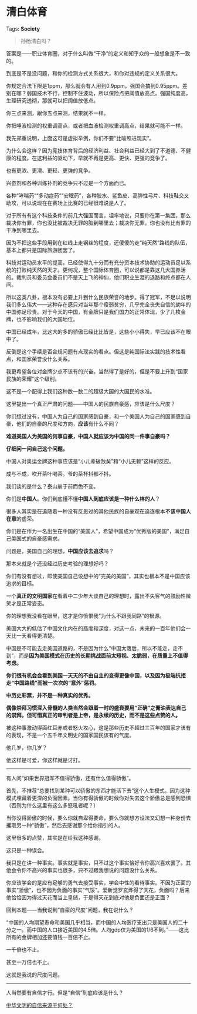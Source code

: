 # 清白体育

Tags: **Society**

> 孙杨清白吗？



答案是——职业体育圈，对于什么叫做“干净”的定义和知乎众的一般想象是不一致的。

到底是不是没问题，和你的检测方式关系很大，和你对违规的定义关系很大。

你规定合法下限是1ppm，那么就会有人用到0.9ppm，强国会搞到0.95ppm。差别在哪？弱国技术不行，控制不住波动，所以保险点把阈值放高点。强国纯度高，生理研究透彻，那就可以把阈值放低点。

你三点来测，跟你五点来测，结果就不一样。

你把唾液检测的权重调高点，或者把血液检测权重调高点，结果就可能不一样。

我先郑重说明，上面这可是虚拟举例，你们不要“比喻照进现实”。

为什么会这样？因为竞技体育背后的经济利益、社会利益已经大到了不道德、不健康的程度。在这利益的驱动下，早就不再是更高、更快、更强的竞争了。

也有更浓、更滑、更轻、更弹的竞争。

兴奋剂和各种训练补剂的竞争只不过是一个方面而已。

各种“哮喘药”“多动症药”“安眠药”，各种胶水、鲨鱼皮、高弹性弓片、科技鞋交叉助攻，可以说现在在赛场上比赛的已经很难说是人了。

对于所有有这个科技条件的前几大强国而言，坦率地说，只要你在第一集团，那么裁决你有罪，你也没比被裁决无罪的脏到哪里去；裁决你无罪，你也没有比有罪的干净到哪里去。

因为不把这些手段用到在红线上走钢丝的程度，还傻傻的走“纯天然”路线的队伍，基本上都只是国际旅游团罢了。

科技对运动员水平的提高，已经使得九十分而有充分资本技术协助的运动员足以系统的打败纯天然的天才。更何况，整个国际体育圈，可以说都是靠这几大国养活的。裁判员和委员会委员们不是天上飞的神仙，他们职业生涯的退路和终点都在人间。

所以这类八卦，根本没有必要上升到什么民族荣誉的地步。得了冠军，不足以说明我们多么伟大——这种存在感只对当年那个瘦弱贫穷，几乎完全丧失自信的幼年的中国弥足珍贵。对于今天的中国，有金牌只是我们国力的正常体现，少了几枚金牌，也不影响我们的大国地位。

中国已经成年，比这大的多的骄傲已经比比皆是，这些小小得失，早已应该不在眼中了。

反倒是这个手续是否合规问题有点现实的看点。但这是纯国际法实践的技术性看点，和国家荣誉没什么关系。

我更希望各位对金牌少点不该有的兴奋。当然得了是好的，但是不要上升到“国家民族的荣耀”这个级别。

这不是一个配得上我们这种数一数二的超级大国的大国民的水准。

这里提出一个真正严肃的问题——中国人的民族自豪感，应该是什么尺度？

你们想过没有，中国人为自己的国家感到自豪，和一个美国人为自己的国家感到自豪，他们的自豪的尺度和方向，**应该**有什么不同？

**难道美国人为美国的何事自豪，中国人就应该为中国的同一件事自豪吗？**

**仔细问一问自己这个问题。**

中国人对奥运金牌这种事应该是“小儿辈破敌矣”和“小儿无赖”这样的反应。

成与不成，吹开茶叶喝茶。爷的茶杯抖都不抖。

我们谈的是什么？泰山崩于前而色不变。

你们是**中国人**。你们到底懂不懂**中国人到底应该是一种什么样的人**？

很多人其实是在追随着一种没有反思过的其他民族的自豪观在追逐根本**不该中国人在意**的虚荣。

你们是在作为一名出生在中国的“美国人”，希望中国成为“优秀版的美国”，满足自己美国式的自豪感需求。

问题是，美国自己的理想，**中国应该去追求**吗？

那本来就是个还没经过历史考验的理想好吗？

你们有没有想过，即使美国自己设想中的“完美的美国”，其实也根本不是中国应该追求的目标。

一个**真正的文明国家**在看着中二少年大谈自己的理想时，露出不失客气的鼓励性微笑才是正常姿态。

你的理想我没看在眼里，这才是你愤恨我“为什么不跟我同路”的根源。

美国大大的低估了中国文化内在的高度和深度，对这一点，未来的一百年他们会一天比一天看得更清楚。

中国是不可能去走美国道路的，不是因为什么“中国太落后，所以不能走，走不到”，而是**因为美国模式在历史的长期挑战面前太短视、太脆弱，在质量上不值得考虑。**

**你们很有机会会看到美国一天天的不由自主的变得更像中国，以及因为极端抗拒走“中国路线”而被一次次的“意外”惩罚。**

**中历史彩票，并不是一种真实的优秀。**

**偶像崇拜习惯深入骨髓的人类当然会跟着一时的盛衰要用“正确”之膏油表达自己的崇拜。但可惜真正的审判者是上帝，是永续的历史，而不是这些点赞的人。**

被这种事激动得面红耳赤或者怒火攻心，这是那些历史不超过三百年的国家才该有的表现，不是一个五千年文明史的国家国民该有的气度。

他几岁，你几岁？

他这样是可爱，你这样就是讨打。



---

有人问“如果世界冠军不值得骄傲，还有什么值得骄傲”。

首先，不推荐“总要找到某种可以骄傲的东西才能活下去”这个人生模式。因为这种模式埋藏着更深的负面因素。当你有得骄傲的时候你对失去这个骄傲总是感到恐惧（否则为什么这里有这么多怒吼者呢？）

当你没得骄傲的时候，要么你就自卑得要命，要么你就想方设法又幻想一种身份去攫取另一种“骄傲”，然后去感谢那个给你指引的人。

这里很多的点赞，其实是在给我这种感谢。

这只是一种误会。

我只是在讲一种事实。事实就是事实，只不过这个事实恰好令你高兴喜欢罢了。其他会令你不高兴的事实也很多，只不过跟我想说的问题没什么关系。

你应该学会的是应有足够的勇气去接受事实，学会中性的看待事实。不因为正面的事实“骄傲”，也不因为负面的事实“气馁”。爱新觉罗玄烨得了天花，负面吗？后来他恰恰因为得过天花而当上皇储，于是得天花到底对他是负面还是正面？

回到本题——当我说到“自豪的尺度”问题，我在说什么？

“中国的人均期望寿命和美国几乎相当，而中国的人均医疗支出只是美国人的二十分之一。而中国的人口接近美国的4.5倍。人均gdp仅为美国的1/6不到。”——这比所有的金牌相加还要值钱一百倍不止。

一千倍也不止。

甚至一万倍也不止。

这就是我说的尺度问题。



---

人当然要有自信才行。但是“自信”到底应该是什么？

[中华文明的自信来源于何处？](https://www.zhihu.com/question/269905766/answer/510828072)

